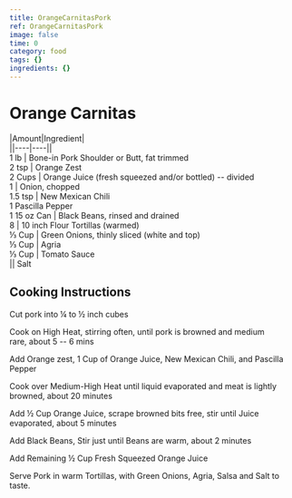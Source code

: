 ```yaml
---
title: OrangeCarnitasPork
ref: OrangeCarnitasPork
image: false
time: 0
category: food
tags: {}
ingredients: {}
---
```

# Orange Carnitas  
  
|Amount|Ingredient|  
||----|----||  
1 lb | Bone-in Pork Shoulder or Butt, fat trimmed  
2 tsp | Orange Zest  
2 Cups | Orange Juice (fresh squeezed and/or bottled) -- divided  
1 | Onion, chopped  
1.5 tsp | New Mexican Chili  
1 Pascilla Pepper  
1 15 oz Can | Black Beans, rinsed and drained  
8 | 10 inch Flour Tortillas (warmed)  
⅓ Cup | Green Onions, thinly sliced (white and top)  
⅓ Cup | Agria  
⅓ Cup | Tomato Sauce  
|| Salt  
  
## Cooking Instructions  
Cut pork into ¼ to ½ inch cubes  
  
Cook on High Heat, stirring often, until pork is browned and medium  
rare, about 5 -- 6 mins  
  
Add Orange zest, 1 Cup of Orange Juice, New Mexican Chili, and Pascilla Pepper  
  
Cook over Medium-High Heat until liquid evaporated and meat is lightly browned, about 20 minutes  
  
Add ½ Cup Orange Juice, scrape browned bits free, stir until Juice evaporated, about 5 minutes  
  
Add Black Beans, Stir just until Beans are warm, about 2 minutes  
  
Add Remaining ½ Cup Fresh Squeezed Orange Juice  
  
Serve Pork in warm Tortillas, with Green Onions, Agria, Salsa and Salt to taste.  
  